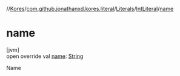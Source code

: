 //[Kores](../../../../index.md)/[com.github.jonathanxd.kores.literal](../../index.md)/[Literals](../index.md)/[IntLiteral](index.md)/[name](name.md)

# name

[jvm]\
open override val [name](name.md): [String](https://kotlinlang.org/api/latest/jvm/stdlib/kotlin/-string/index.html)

Name
